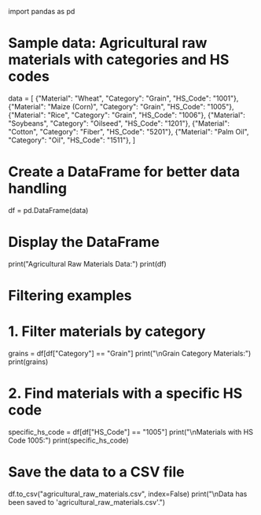 import pandas as pd

# Sample data: Agricultural raw materials with categories and HS codes
data = [
    {"Material": "Wheat", "Category": "Grain", "HS_Code": "1001"},
    {"Material": "Maize (Corn)", "Category": "Grain", "HS_Code": "1005"},
    {"Material": "Rice", "Category": "Grain", "HS_Code": "1006"},
    {"Material": "Soybeans", "Category": "Oilseed", "HS_Code": "1201"},
    {"Material": "Cotton", "Category": "Fiber", "HS_Code": "5201"},
    {"Material": "Palm Oil", "Category": "Oil", "HS_Code": "1511"},
]

# Create a DataFrame for better data handling
df = pd.DataFrame(data)

# Display the DataFrame
print("Agricultural Raw Materials Data:")
print(df)

# Filtering examples
# 1. Filter materials by category
grains = df[df["Category"] == "Grain"]
print("\nGrain Category Materials:")
print(grains)

# 2. Find materials with a specific HS code
specific_hs_code = df[df["HS_Code"] == "1005"]
print("\nMaterials with HS Code 1005:")
print(specific_hs_code)

# Save the data to a CSV file
df.to_csv("agricultural_raw_materials.csv", index=False)
print("\nData has been saved to 'agricultural_raw_materials.csv'.")
